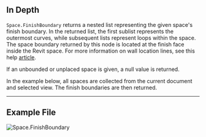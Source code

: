 ## In Depth
`Space.FinishBoundary` returns a nested list representing the given space's finish boundary. In the returned list, the first sublist represents the outermost curves, while subsequent lists represent loops within the space. The space boundary returned by this node is located at the finish face inside the Revit space. For more information on wall location lines, see this help [article](https://help.autodesk.com/view/RVT/2024/ENU/?guid=GUID-0BB62832-36DD-4E06-A9D4-EE98CE0FCF89).

If an unbounded or unplaced space is given, a null value is returned.

In the example below, all spaces are collected from the current document and selected view. The finish boundaries are then returned.

___
## Example File

![Space.FinishBoundary](./Revit.Elements.Space.FinishBoundary_img.jpg)